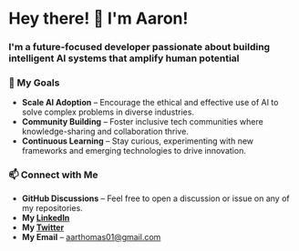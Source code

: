 # Hey there! 👋 I'm Aaron! 

### I'm a future-focused developer passionate about building intelligent AI systems that amplify human potential

### 🌱 My Goals
- **Scale AI Adoption** – Encourage the ethical and effective use of AI to solve complex problems in diverse industries.
- **Community Building** – Foster inclusive tech communities where knowledge-sharing and collaboration thrive.
- **Continuous Learning** – Stay curious, experimenting with new frameworks and emerging technologies to drive innovation.

### 📫 Connect with Me
- **GitHub Discussions** – Feel free to open a discussion or issue on any of my repositories.
- **My [LinkedIn](https://www.linkedin.com/in/aaronthomas-design/)**
- **My [Twitter](https://x.com/the_aaronthomas)**
- **My Email** – aarthomas01@gmail.com
